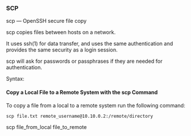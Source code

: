 ### SCP

scp — OpenSSH secure file copy

scp copies files between hosts on a network.

It uses ssh(1) for data transfer, and uses the same authentication and provides the same security as a login session.

scp will ask for passwords or passphrases if they are needed for authentication.

Syntax:

#### Copy a Local File to a Remote System with the scp Command

To copy a file from a local to a remote system run the following command:

`scp file.txt remote_username@10.10.0.2:/remote/directory`

scp file_from_local file_to_remote


